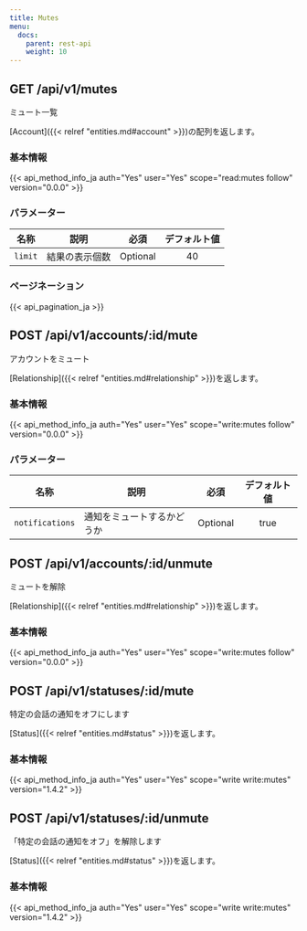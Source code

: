 ```yaml
---
title: Mutes
menu:
  docs:
    parent: rest-api
    weight: 10
---
```


## GET /api/v1/mutes

ミュート一覧

[Account]({{< relref "entities.md#account" >}})の配列を返します。

### 基本情報

{{< api_method_info_ja auth="Yes" user="Yes" scope="read:mutes follow" version="0.0.0" >}}

### パラメーター

|名称|説明|必須|デフォルト値|
|----|-----------|:------:|:-----:|
| `limit` | 結果の表示個数 | Optional | 40 |

### ページネーション

{{< api_pagination_ja >}}

## POST /api/v1/accounts/:id/mute

アカウントをミュート

[Relationship]({{< relref "entities.md#relationship" >}})を返します。

### 基本情報

{{< api_method_info_ja auth="Yes" user="Yes" scope="write:mutes follow" version="0.0.0" >}}

### パラメーター

|名称|説明|必須|デフォルト値|
|----|-----------|:------:|:-----:|
| `notifications` | 通知をミュートするかどうか | Optional | true |

## POST /api/v1/accounts/:id/unmute

ミュートを解除

[Relationship]({{< relref "entities.md#relationship" >}})を返します。

### 基本情報

{{< api_method_info_ja auth="Yes" user="Yes" scope="write:mutes follow" version="0.0.0" >}}

## POST /api/v1/statuses/:id/mute

特定の会話の通知をオフにします

[Status]({{< relref "entities.md#status" >}})を返します。

### 基本情報

{{< api_method_info_ja auth="Yes" user="Yes" scope="write write:mutes" version="1.4.2" >}}

## POST /api/v1/statuses/:id/unmute

「特定の会話の通知をオフ」を解除します

[Status]({{< relref "entities.md#status" >}})を返します。

### 基本情報

{{< api_method_info_ja auth="Yes" user="Yes" scope="write write:mutes" version="1.4.2" >}}
